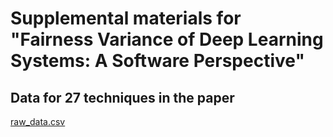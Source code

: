 # Supplemental materials for "Fairness Variance of Deep Learning  Systems: A Software  Perspective"

## Data for 27 techniques in the paper

[raw_data.csv](../master/raw_data.csv)
